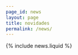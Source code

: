 ```yaml
---
page_id: news
layout: page
title: novidades
permalink: /news/
---
```


{% include news.liquid %}
